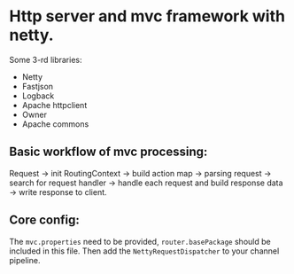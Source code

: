 # Http server and mvc framework with netty.

Some 3-rd libraries:
- Netty
- Fastjson
- Logback
- Apache httpclient
- Owner
- Apache commons

## Basic workflow of mvc processing:
Request -> init RoutingContext -> build action map -> parsing request -> search for request handler -> 
handle each request and build response data -> write response to client.

## Core config:
The `mvc.properties` need to be provided, `router.basePackage` should be included in this file. Then add the `NettyRequestDispatcher` to your channel pipeline.
 